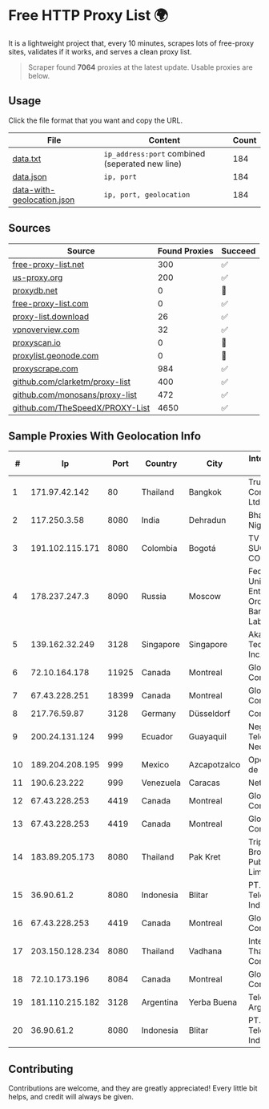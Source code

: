 
# Free HTTP Proxy List 🌍

It is a lightweight project that, every 10 minutes, scrapes lots of free-proxy sites, validates if it works, and serves a clean proxy list.


> Scraper found **7064** proxies at the latest update. Usable proxies are below.

## Usage

Click the file format that you want and copy the URL.


|File|Content|Count|
|----|-------|-----|
|[data.txt](https://raw.githubusercontent.com/themiralay/Proxy-List-World/master/data.txt)|`ip_address:port` combined (seperated new line)|184|
|[data.json](https://raw.githubusercontent.com/themiralay/Proxy-List-World/master/data.json)|`ip, port`|184|
|[data-with-geolocation.json](https://raw.githubusercontent.com/themiralay/Proxy-List-World/master/data-with-geolocation.json)|`ip, port, geolocation`|184|

## Sources

|Source|Found Proxies|Succeed|
|------|-------------|-------|
|[free-proxy-list.net](https://free-proxy-list.net)|300|✅|
|[us-proxy.org](https://www.us-proxy.org)|200|✅|
|[proxydb.net](http://proxydb.net)|0|🚫|
|[free-proxy-list.com](https://free-proxy-list.com/?page=&port=&type%5B%5D=http&type%5B%5D=https&up_time=0&search=Search)|0|✅|
|[proxy-list.download](https://www.proxy-list.download/HTTP)|26|✅|
|[vpnoverview.com](https://vpnoverview.com/privacy/anonymous-browsing/free-proxy-servers)|32|✅|
|[proxyscan.io](https://www.proxyscan.io)|0|🚫|
|[proxylist.geonode.com](https://proxylist.geonode.com/api/proxy-list?limit=300&page=1&sort_by=lastChecked&sort_type=desc&protocols=http,https)|0|🚫|
|[proxyscrape.com](https://api.proxyscrape.com/v2/?request=displayproxies&protocol=http&timeout=10000&country=all&ssl=all&anonymity=all)|984|✅|
|[github.com/clarketm/proxy-list](https://raw.githubusercontent.com/clarketm/proxy-list/master/proxy-list-raw.txt)|400|✅|
|[github.com/monosans/proxy-list](https://raw.githubusercontent.com/monosans/proxy-list/main/proxies/http.txt)|472|✅|
|[github.com/TheSpeedX/PROXY-List](https://raw.githubusercontent.com/TheSpeedX/PROXY-List/master/http.txt)|4650|✅|


## Sample Proxies With Geolocation Info

|#|Ip|Port|Country|City|Internet Service Provider|
|-|--|----|-------|----|-------------------------|
|1|171.97.42.142|80|Thailand|Bangkok|True Internet Corporation CO. Ltd.|
|2|117.250.3.58|8080|India|Dehradun|Bharat Sanchar Nigam Ltd|
|3|191.102.115.171|8080|Colombia|Bogotá|TV AZTECA SUCURSAL COLOMBIA|
|4|178.237.247.3|8090|Russia|Moscow|Federal State Unitary Enterprise of the Order of the Red Banner of Labour "Russ|
|5|139.162.32.249|3128|Singapore|Singapore|Akamai Technologies, Inc.|
|6|72.10.164.178|11925|Canada|Montreal|GloboTech Communications|
|7|67.43.228.251|18399|Canada|Montreal|GloboTech Communications|
|8|217.76.59.87|3128|Germany|Düsseldorf|Contabo GmbH|
|9|200.24.131.124|999|Ecuador|Guayaquil|Negocios Y Telefonia Nedetel S.A|
|10|189.204.208.195|999|Mexico|Azcapotzalco|Operbes, S.A. de C.V.|
|11|190.6.23.222|999|Venezuela|Caracas|Net Uno|
|12|67.43.228.253|4419|Canada|Montreal|GloboTech Communications|
|13|67.43.228.253|4419|Canada|Montreal|GloboTech Communications|
|14|183.89.205.173|8080|Thailand|Pak Kret|Triple T Broadband Public Company Limited|
|15|36.90.61.2|8080|Indonesia|Blitar|PT. Telekomunikasi Indonesia|
|16|67.43.228.253|4419|Canada|Montreal|GloboTech Communications|
|17|203.150.128.234|8080|Thailand|Vadhana|Internet Thailand Company Ltd|
|18|72.10.173.196|8084|Canada|Montreal|GloboTech Communications|
|19|181.110.215.182|3128|Argentina|Yerba Buena|Telecom Argentina S.A.|
|20|36.90.61.2|8080|Indonesia|Blitar|PT. Telekomunikasi Indonesia|



## Contributing

Contributions are welcome, and they are greatly appreciated! Every
little bit helps, and credit will always be given.

